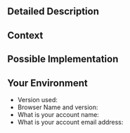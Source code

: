 <!--- Provide a general summary of the issue in the Title above -->

## Detailed Description
<!--- Provide a detailed description of the change, bug, or addition you are proposing -->

## Context
<!--- Why is this change important to you? How would you use it? -->
<!--- How can it benefit other users? -->

## Possible Implementation
<!--- Not obligatory, but suggest an idea for implementing addition or change -->

## Your Environment
<!--- Include as many relevant details about the environment you experienced the bug in -->
* Version used:
* Browser Name and version:
* What is your account name:
* What is your account email address:

<!--- Feel free to attach any screenshots or other reference information to help us reproduce if its an bug/issue -->
